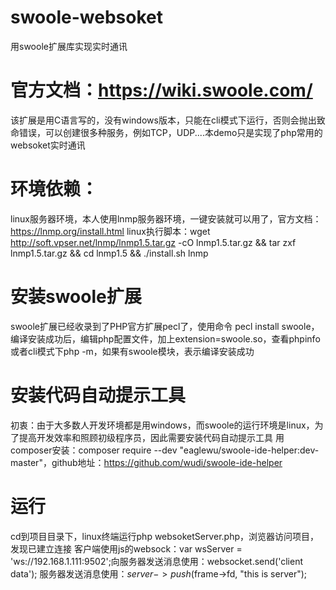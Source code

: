 # swoole-websoket
用swoole扩展库实现实时通讯
# 官方文档：https://wiki.swoole.com/

该扩展是用C语言写的，没有windows版本，只能在cli模式下运行，否则会抛出致命错误，可以创建很多种服务，例如TCP，UDP....本demo只是实现了php常用的websoket实时通讯

# 环境依赖：
linux服务器环境，本人使用lnmp服务器环境，一键安装就可以用了，官方文档：https://lnmp.org/install.html
linux执行脚本：wget http://soft.vpser.net/lnmp/lnmp1.5.tar.gz -cO lnmp1.5.tar.gz && tar zxf lnmp1.5.tar.gz && cd lnmp1.5 && ./install.sh lnmp

# 安装swoole扩展
swoole扩展已经收录到了PHP官方扩展pecl了，使用命令 pecl install swoole，编译安装成功后，编辑php配置文件，加上extension=swoole.so，查看phpinfo或者cli模式下php -m，如果有swoole模块，表示编译安装成功

# 安装代码自动提示工具
初衷：由于大多数人开发环境都是用windows，而swoole的运行环境是linux，为了提高开发效率和照顾初级程序员，因此需要安装代码自动提示工具
用composer安装：composer require --dev "eaglewu/swoole-ide-helper:dev-master"，github地址：https://github.com/wudi/swoole-ide-helper

# 运行
cd到项目目录下，linux终端运行php websoketServer.php，浏览器访问项目，发现已建立连接
客户端使用js的websock：var wsServer = 'ws://192.168.1.111:9502';向服务器发送消息使用：websocket.send('client data');
服务器发送消息使用：$server->push($frame->fd, "this is server");

